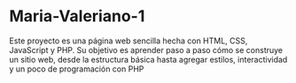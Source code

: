 # Maria-Valeriano-1
Este proyecto es una página web sencilla hecha con HTML, CSS, JavaScript y PHP. Su objetivo es aprender paso a paso cómo se construye un sitio web, desde la estructura básica hasta agregar estilos, interactividad y un poco de programación con PHP
